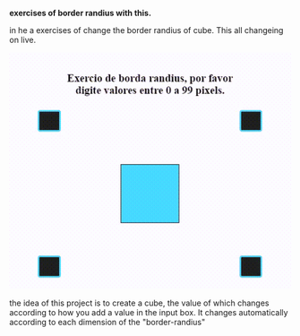 <b>exercises of border randius with this.</b>

in he a exercises of change the border randius of cube. This all changeing on live.

![Gif exercises 2](https://github.com/codigoperfeito/Exercises/blob/main/Javascript/exercises-2/gif.gif?raw=true)

the idea of this project is to create a cube, the value of which changes according to how you add a value in the input box. It changes automatically according to each dimension of the "border-randius"
